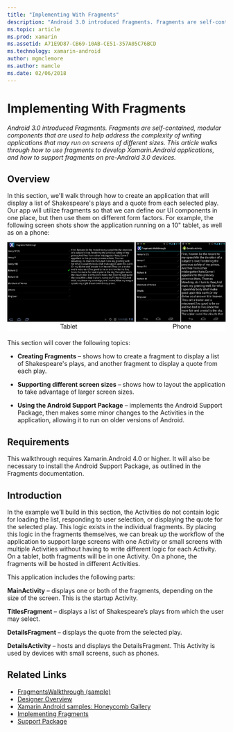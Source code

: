 ```yaml
---
title: "Implementing With Fragments"
description: "Android 3.0 introduced Fragments. Fragments are self-contained, modular components that are used to help address the complexity of writing applications that may run on screens of different sizes. This article walks through how to use fragments to develop Xamarin.Android applications, and how to support fragments on pre-Android 3.0 devices."
ms.topic: article
ms.prod: xamarin
ms.assetid: A71E9D87-CB69-10AB-CE51-357A05C76BCD
ms.technology: xamarin-android
author: mgmclemore
ms.author: mamcle
ms.date: 02/06/2018
---
```


# Implementing With Fragments

_Android 3.0 introduced Fragments. Fragments are self-contained, modular components that are used to help address the complexity of writing applications that may run on screens of different sizes. This article walks through how to use fragments to develop Xamarin.Android applications, and how to support fragments on pre-Android 3.0 devices._

<a name="Overview" />

## Overview

In this section, we'll walk through how to create an application that will
display a list of Shakespeare's plays and a quote from each selected play. Our
app will utilize fragments so that we can define our UI components in one place,
but then use them on different form factors. For example, the following screen
shots show the application running on a 10" tablet, as well as on a phone:

[![Screenshots of example app running on tablet and phone](images/intro-screenshot-sml.png)](images/intro-screenshot.png)

This section will cover the following topics:

- **Creating Fragments** &ndash; shows how to create a fragment to
display a list of Shakespeare's plays, and another fragment to display a quote
from each play.

- **Supporting different screen sizes** &ndash; shows how to layout
the application to take advantage of larger screen sizes.

- **Using the Android Support Package** &ndash; implements the Android
Support Package, then makes some minor changes to the Activities in the
application, allowing it to run on older versions of Android.

<a name="Requirements" />

## Requirements

This walkthrough requires Xamarin.Android 4.0 or higher. It will also be
necessary to install the Android Support Package, as outlined in the Fragments
documentation.

<a name="Introduction" />

## Introduction

In the example we’ll build in this section, the Activities do not
contain logic for loading the list, responding to user selection, or displaying
the quote for the selected play. This logic exists in the individual fragments.
By placing this logic in the fragments themselves, we can break up the workflow
of the application to support large screens with one Activity or small screens
with multiple Activities without having to write different logic for each
Activity. On a tablet, both fragments will be in one Activity. On a phone, the
fragments will be hosted in different Activities.

This application includes the following parts:

 **MainActivity** – displays one or both of the fragments,
depending on the size of the screen. This is the startup Activity.

 **TitlesFragment** – displays a list of Shakespeare’s plays
from which the user may select.

 **DetailsFragment** – displays the quote from the selected
play.

 **DetailsActivity** – hosts and displays the DetailsFragment.
This Activity is used by devices with small screens, such as phones.



## Related Links

- [FragmentsWalkthrough (sample)](https://developer.xamarin.com/samples/monodroid/FragmentsWalkthrough/)
- [Designer Overview](~/android/user-interface/android-designer/index.md)
- [Xamarin.Android samples: Honeycomb Gallery](https://developer.xamarin.com/samples/HoneycombGallery/)
- [Implementing Fragments](http://developer.android.com/guide/topics/fundamentals/fragments.html)
- [Support Package](http://developer.android.com/sdk/compatibility-library.html)
